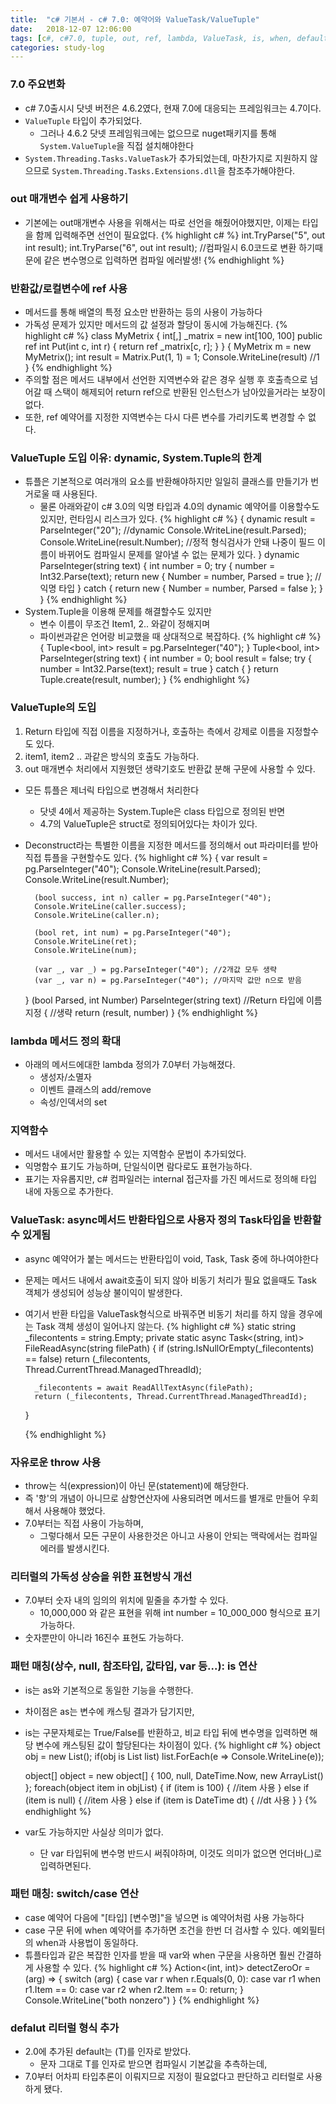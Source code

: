 ```yaml
---
title:  "c# 기본서 - c# 7.0: 예약어와 ValueTask/ValueTuple"
date:   2018-12-07 12:06:00
tags: [c#, c#7.0, tuple, out, ref, lambda, ValueTask, is, when, default, switch/case]
categories: study-log
---
```


### 7.0 주요변화
- c# 7.0출시시 닷넷 버전은 4.6.2였다, 현재 7.0에 대응되는 프레임워크는 4.7이다.
- `ValueTuple` 타입이 추가되었다.
  - 그러나 4.6.2 닷넷 프레임워크에는 없으므로 nuget패키지를 통해 `System.ValueTuple`을 직접 설치해야한다
-  `System.Threading.Tasks.ValueTask`가 추가되었는데, 마찬가지로 지원하지 않으므로 `System.Threading.Tasks.Extensions.dll`을 참조추가해야한다.


### out 매개변수 쉽게 사용하기
- 기본에는 out매개변수 사용을 위해서는 따로 선언을 해줬어야했지만, 이제는 타입을 함께 입력해주면 선언이 필요없다.
    {% highlight c# %}
    int.TryParse("5", out int result);
    int.TryParse("6", out int result); //컴파일시 6.0코드로 변환 하기때문에 같은 변수명으로 입력하면 컴파일 에러발생!
    {% endhighlight %}


### 반환값/로컬변수에 ref 사용
- 메서드를 통해 배열의 특정 요소만 반환하는 등의 사용이 가능하다
- 가독성 문제가 있지만 메서드의 값 설정과 할당이 동시에 가능해진다.
    {% highlight c# %}
    class MyMetrix
    {
        int[,] _matrix = new int[100, 100]
        public ref int Put(int c, int r)
        {
            return ref _matrix[c, r];
        }
    }
    {
        MyMetrix m = new MyMetrix();
        int result = Matrix.Put(1, 1) = 1;
        Console.WriteLine(result) //1
    }
    {% endhighlight %}
- 주의할 점은 메서드 내부에서 선언한 지역변수와 같은 경우 실행 후 호출측으로 넘어갈 때 스택이 해제되어 return ref으로 반환된 인스턴스가 남아있을거라는 보장이 없다.
- 또한, ref 예약어를 지정한 지역변수는 다시 다른 변수를 가리키도록 변경할 수 없다.

### ValueTuple 도입 이유: dynamic, System.Tuple의 한계
- 튜플은 기본적으로 여러개의 요소를 반환해야하지만 일일히 클래스를 만들기가 번거로울 때 사용된다.
  - 물론 아래와같이 c# 3.0의 익명 타입과 4.0의  dynamic 예약어를 이용할수도 있지만, 런타임시 리스크가 있다.
    {% highlight c# %}
    {
        dynamic result = ParseInteger("20"); //dynamic
        Console.WriteLine(result.Parsed);
        Console.WriteLine(result.Number);
        //정적 형식검사가 안돼 나중이 필드 이름이 바뀌어도 컴파일시 문제를 알아낼 수 없는 문제가 있다.
    }
    dynamic ParseInteger(string text)
    {
        int number = 0;
        try
        {
            number = Int32.Parse(text);
            return new { Number = number, Parsed = true }; //익명 타입
        }
        catch
        {
            return new { Number = number, Parsed = false };
        }
    }
    {% endhighlight %}
- System.Tuple을 이용해 문제를 해결할수도 있지만
  - 변수 이름이 무조건 Item1, 2.. 와같이 정해지며
  - 파이썬과같은 언어랑 비교했을 때 상대적으로 복잡하다.
    {% highlight c# %}
    {
        Tuple<bool, int> result = pg.ParseInteger("40");
    }
    Tuple<bool, int> ParseInteger(string text)
    {
        int number = 0;
        bool result = false;
        try
        {
            number = Int32.Parse(text);
            result = true
        }
        catch { }
        return Tuple.create(result, number);
    }
    {% endhighlight %}

### ValueTuple의 도입
1. Return 타입에 직접 이름을 지정하거나, 호출하는 측에서 강제로 이름을 지정할수도 있다.
2. item1, item2 .. 과같은 방식의 호출도 가능하다.
3. out 매개변수 처리에서 지원했던 생략기호도 반환값 분해 구문에 사용할 수 있다.
- 모든 튜플은 제너릭 타입으로 변경해서 처리한다
  - 닷넷 4에서 제공하는 System.Tuple은 class 타입으로 정의된 반면
  - 4.7의 ValueTuple은 struct로 정의되어있다는 차이가 있다.
- Deconstruct라는 특별한 이름을 지정한 메서드를 정의해서 out 파라미터를 받아 직접 튜플을 구현할수도 있다.
    {% highlight c# %}
    {
        var result = pg.ParseInteger("40");
        Console.WriteLine(result.Parsed);
        Console.WriteLine(result.Number);

        (bool success, int n) caller = pg.ParseInteger("40");
        Console.WriteLine(caller.success);
        Console.WriteLine(caller.n);

        (bool ret, int num) = pg.ParseInteger("40");
        Console.WriteLine(ret);
        Console.WriteLine(num);

        (var _, var _) = pg.ParseInteger("40"); //2개값 모두 생략
        (var _, var n) = pg.ParseInteger("40"); //마지막 값만 n으로 받음
    }
    (bool Parsed, int Number) ParseInteger(string text) //Return 타입에 이름 지정
    {
        //생략
        return (result, number)
    }
    {% endhighlight %}

### lambda 메서드 정의 확대 
- 아래의 메서드에대한 lambda 정의가 7.0부터 가능해졌다.
  - 생성자/소멸자
  - 이벤트 클래스의 add/remove
  - 속성/인덱서의 set

### 지역함수
- 메서드 내에서만 활용할 수 있는 지역함수 문법이 추가되었다.
- 익명함수 표기도 가능하며, 단일식이면 람다로도 표현가능하다.
- 표기는 자유롭지만, c# 컴파일러는 internal 접근자를 가진 메서드로 정의해 타입 내에 자동으로 추가한다.

### ValueTask<T>: async메서드 반환타입으로 사용자 정의 Task타입을 반환할 수 있게됨 
- async 예약어가 붙는 메서드는 반환타입이 void, Task, Task<T> 중에 하나여야한다
- 문제는 메서드 내에서 await호출이 되지 않아 비동기 처리가 필요 없을때도 Task 객체가 생성되어 성능상 불이익이 발생한다.
- 여기서 반환 타입을 ValueTask<T>형식으로 바꿔주면 비동기 처리를 하지 않을 경우에는 Task 객체 생성이 일어나지 않는다.
    {% highlight c# %}
    static string _filecontents = string.Empty;
    private static async Task<(string, int)> FileReadAsync(string filePath)
    {
        if (string.IsNullOrEmpty(_filecontents) == false)
                return (_filecontents, Thread.CurrentThread.ManagedThreadId);
        
        _filecontents = await ReadAllTextAsync(filePath);
        return (_filecontents, Thread.CurrentThread.ManagedThreadId);
    }
    
    {% endhighlight %}

### 자유로운 throw 사용
- throw는 식(expression)이 아닌 문(statement)에 해당한다.
- 즉 '항'의 개념이 아니므로 삼항연산자에 사용되려면 메서드를 별개로 만들어 우회해서 사용해야 했었다.
- 7.0부터는 직접 사용이 가능하며,
  - 그렇다해서 모든 구문이 사용한것은 아니고 사용이 안되는 맥락에서는 컴파일 에러를 발생시킨다.

### 리터럴의 가독성 상승을 위한 표현방식 개선
- 7.0부터 숫자 내의 임의의 위치에 밑줄을 추가할 수 있다.
  - 10,000,000 와 같은 표현을 위해 int number = 10_000_000 형식으로 표기 가능하다.
- 숫자뿐만이 아니라 16진수 표현도 가능하다.

### 패턴 매칭(상수, null, 참조타입, 값타입, var 등...): is 연산
- is는 as와 기본적으로 동일한 기능을 수행한다.
- 차이점은 as는 변수에 캐스팅 결과가 담기지만,
- is는 구문자체로는 True/False를 반환하고, 비교 타입 뒤에 변수명을 입력하면 해당 변수에 캐스팅된 값이 할당된다는 차이점이 있다.
    {% highlight c# %}
    object obj = new List<string>();
    if(obj is List<string> list)
        list.ForEach(e => Console.WriteLine(e));

    object[] object = new object[] { 100, null, DateTime.Now, new ArrayList() };
    foreach(object item in objList)
    {
        if (item is 100) {
            //item 사용
        } else if (item is null) { 
            //item 사용
        } else if (item is DateTime dt) {
            //dt 사용
        }
    }
    {% endhighlight %}
- var도 가능하지만 사실상 의미가 없다.
  - 단 var 타입뒤에 변수명 반드시 써줘야하며, 이것도 의미가 없으면 언더바(_)로 입력하면된다.


### 패턴 매칭: switch/case 연산
- case 예약어 다음에 "[타입] [변수명]"을 넣으면 is 예약어처럼 사용 가능하다
- case 구문 뒤에 when 예약어를 추가하면 조건을 한번 더 검사할 수 있다. 예외필터의 when과 사용법이 동일하다.
- 튜플타입과 같은 복잡한 인자를 받을 때 var와 when 구문을 사용하면 훨씬 간결하게 사용할 수 있다.
    {% highlight c# %}
    Action<(int, int)> detectZeroOr = (arg) =>
    {
        switch (arg)
        {
            case var r when r.Equals(0, 0):
            case var r1 when r1.Item == 0:
            case var r2 when r2.Item == 0:
                return;
        }
        Console.WriteLine("both nonzero")
    }
    {% endhighlight %}

### defalut 리터럴 형식 추가
- 2.0에 추가된 default는 (T)를 인자로 받았다.
  - 문자 그대로 T를 인자로 받으면 컴파일시 기본값을 추측하는데,
- 7.0부터 어차피 타입추론이 이뤄지므로 지정이 필요없다고 판단하고 리터럴로 사용하게 됐다.

